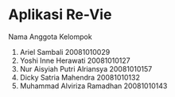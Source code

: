 # Aplikasi Re-Vie
Nama Anggota Kelompok
1.  Ariel Sambali                           20081010029
2.	Yoshi Inne Herawati                     20081010127
3.	Nur Aisyiah Putri Alriansya             20081010157
4.	Dicky Satria Mahendra                   20081010132
5.	Muhammad Alviriza Ramadhan              20081010143

